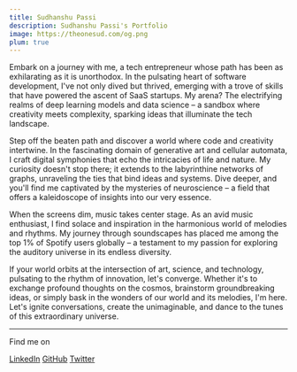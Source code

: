 ```yaml
---
title: Sudhanshu Passi
description: Sudhanshu Passi's Portfolio
image: https://theonesud.com/og.png
plum: true
---
```


Embark on a journey with me, a tech entrepreneur whose path has been as exhilarating as it is unorthodox. In the pulsating heart of software development, I've not only dived but thrived, emerging with a trove of skills that have powered the ascent of SaaS startups. My arena? The electrifying realms of deep learning models and data science – a sandbox where creativity meets complexity, sparking ideas that illuminate the tech landscape.

Step off the beaten path and discover a world where code and creativity intertwine. In the fascinating domain of generative art and cellular automata, I craft digital symphonies that echo the intricacies of life and nature. My curiosity doesn't stop there; it extends to the labyrinthine networks of graphs, unraveling the ties that bind ideas and systems. Dive deeper, and you'll find me captivated by the mysteries of neuroscience – a field that offers a kaleidoscope of insights into our very essence.

When the screens dim, music takes center stage. As an avid music enthusiast, I find solace and inspiration in the harmonious world of melodies and rhythms. My journey through soundscapes has placed me among the top 1% of Spotify users globally – a testament to my passion for exploring the auditory universe in its endless diversity.

If your world orbits at the intersection of art, science, and technology, pulsating to the rhythm of innovation, let's converge. Whether it's to exchange profound thoughts on the cosmos, brainstorm groundbreaking ideas, or simply bask in the wonders of our world and its melodies, I'm here. Let's ignite conversations, create the unimaginable, and dance to the tunes of this extraordinary universe.


<div flex-auto />

***

Find me on

<p flex="~ gap-3 wrap" class="mt--2!">
  <a href="https://linkedin.com/in/theonesud" target="_blank"><span op75 i-simple-icons-linkedin /> LinkedIn</a>
  <a href="https://github.com/theonesud" target="_blank"><span op75 i-simple-icons-github /> GitHub</a>
  <a href="https://www.twitter.com/theonesud" target="_blank"><span op75 i-simple-icons-twitter /> Twitter</a>
</p>
